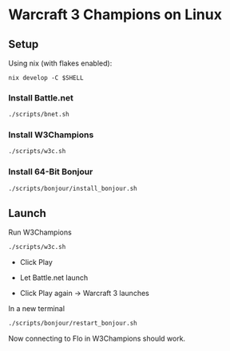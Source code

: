 # Warcraft 3 Champions on Linux

## Setup

Using nix (with flakes enabled):

```
nix develop -C $SHELL
```

### Install Battle.net

```sh
./scripts/bnet.sh
```

### Install W3Champions

```sh
./scripts/w3c.sh
```

### Install 64-Bit Bonjour

```sh
./scripts/bonjour/install_bonjour.sh
```

## Launch

Run W3Champions

```sh
./scripts/w3c.sh
```

- Click Play

- Let Battle.net launch

- Click Play again -> Warcraft 3 launches

In a new terminal

```sh
./scripts/bonjour/restart_bonjour.sh
```

Now connecting to Flo in W3Champions should work.
